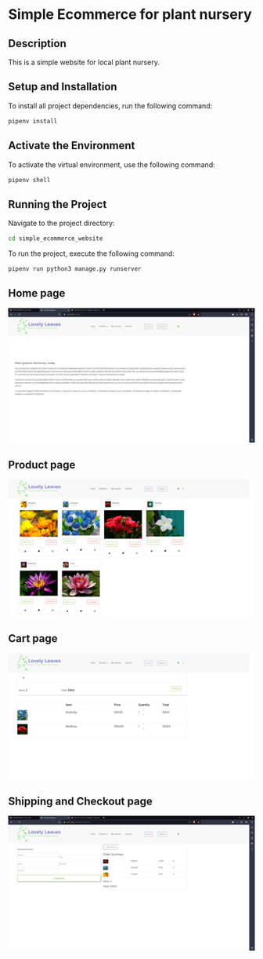 # Simple Ecommerce for plant nursery

## Description
This is a simple website for local plant nursery.

## Setup and Installation
To install all project dependencies, run the following command:

```bash
pipenv install
```

## Activate the Environment

To activate the virtual environment, use the following command:

```bash
pipenv shell
```

## Running the Project
Navigate to the project directory:

```bash
cd simple_ecommerce_website
```

To run the project, execute the following command:

```bash
pipenv run python3 manage.py runserver

```

## Home page

![Home page view](./images/home.png)

##  Product page

![ Product page view](./images/procuductpage.png)

## Cart page

![Cart page](./images/checkoutpage.png)

## Shipping and Checkout page

![Shipping and checkout page](./images/shipping.png)

